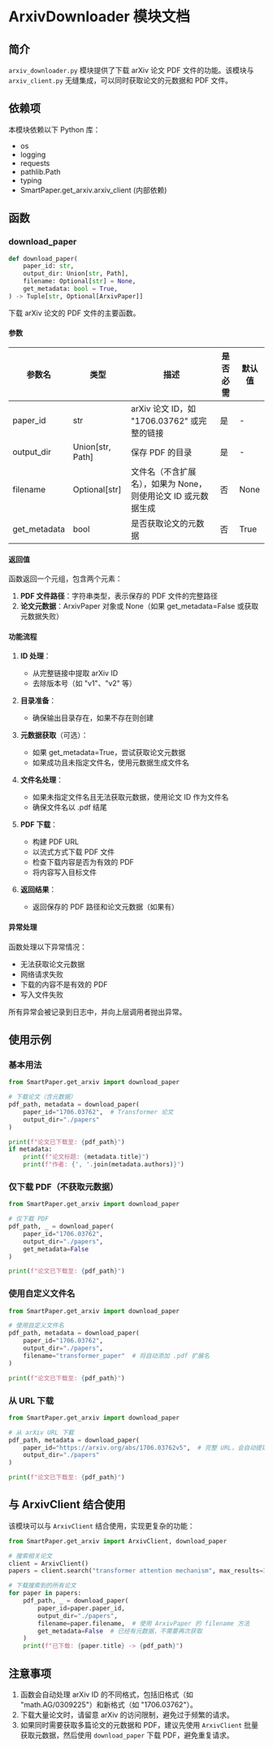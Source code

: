 # ArxivDownloader 模块文档

## 简介

`arxiv_downloader.py` 模块提供了下载 arXiv 论文 PDF 文件的功能。该模块与 `arxiv_client.py` 无缝集成，可以同时获取论文的元数据和 PDF 文件。

## 依赖项

本模块依赖以下 Python 库：
- os
- logging
- requests
- pathlib.Path
- typing
- SmartPaper.get_arxiv.arxiv_client (内部依赖)

## 函数

### download_paper

```python
def download_paper(
    paper_id: str,
    output_dir: Union[str, Path],
    filename: Optional[str] = None,
    get_metadata: bool = True,
) -> Tuple[str, Optional[ArxivPaper]]
```

下载 arXiv 论文的 PDF 文件的主要函数。

#### 参数

| 参数名 | 类型 | 描述 | 是否必需 | 默认值 |
|-------|-----|------|---------|--------|
| paper_id | str | arXiv 论文 ID，如 "1706.03762" 或完整的链接 | 是 | - |
| output_dir | Union[str, Path] | 保存 PDF 的目录 | 是 | - |
| filename | Optional[str] | 文件名（不含扩展名），如果为 None，则使用论文 ID 或元数据生成 | 否 | None |
| get_metadata | bool | 是否获取论文的元数据 | 否 | True |

#### 返回值

函数返回一个元组，包含两个元素：
1. **PDF 文件路径**：字符串类型，表示保存的 PDF 文件的完整路径
2. **论文元数据**：ArxivPaper 对象或 None（如果 get_metadata=False 或获取元数据失败）

#### 功能流程

1. **ID 处理**：
   - 从完整链接中提取 arXiv ID
   - 去除版本号（如 "v1"、"v2" 等）

2. **目录准备**：
   - 确保输出目录存在，如果不存在则创建

3. **元数据获取**（可选）：
   - 如果 get_metadata=True，尝试获取论文元数据
   - 如果成功且未指定文件名，使用元数据生成文件名

4. **文件名处理**：
   - 如果未指定文件名且无法获取元数据，使用论文 ID 作为文件名
   - 确保文件名以 .pdf 结尾

5. **PDF 下载**：
   - 构建 PDF URL
   - 以流式方式下载 PDF 文件
   - 检查下载内容是否为有效的 PDF
   - 将内容写入目标文件

6. **返回结果**：
   - 返回保存的 PDF 路径和论文元数据（如果有）

#### 异常处理

函数处理以下异常情况：
- 无法获取论文元数据
- 网络请求失败
- 下载的内容不是有效的 PDF
- 写入文件失败

所有异常会被记录到日志中，并向上层调用者抛出异常。

## 使用示例

### 基本用法

```python
from SmartPaper.get_arxiv import download_paper

# 下载论文（含元数据）
pdf_path, metadata = download_paper(
    paper_id="1706.03762",  # Transformer 论文
    output_dir="./papers"
)

print(f"论文已下载至: {pdf_path}")
if metadata:
    print(f"论文标题: {metadata.title}")
    print(f"作者: {', '.join(metadata.authors)}")
```

### 仅下载 PDF（不获取元数据）

```python
from SmartPaper.get_arxiv import download_paper

# 仅下载 PDF
pdf_path, _ = download_paper(
    paper_id="1706.03762",
    output_dir="./papers",
    get_metadata=False
)

print(f"论文已下载至: {pdf_path}")
```

### 使用自定义文件名

```python
from SmartPaper.get_arxiv import download_paper

# 使用自定义文件名
pdf_path, metadata = download_paper(
    paper_id="1706.03762",
    output_dir="./papers",
    filename="transformer_paper"  # 将自动添加 .pdf 扩展名
)

print(f"论文已下载至: {pdf_path}")
```

### 从 URL 下载

```python
from SmartPaper.get_arxiv import download_paper

# 从 arXiv URL 下载
pdf_path, metadata = download_paper(
    paper_id="https://arxiv.org/abs/1706.03762v5",  # 完整 URL，会自动提取 ID 并去除版本
    output_dir="./papers"
)

print(f"论文已下载至: {pdf_path}")
```

## 与 ArxivClient 结合使用

该模块可以与 `ArxivClient` 结合使用，实现更复杂的功能：

```python
from SmartPaper.get_arxiv import ArxivClient, download_paper

# 搜索相关论文
client = ArxivClient()
papers = client.search("transformer attention mechanism", max_results=3)

# 下载搜索到的所有论文
for paper in papers:
    pdf_path, _ = download_paper(
        paper_id=paper.paper_id,
        output_dir="./papers",
        filename=paper.filename,  # 使用 ArxivPaper 的 filename 方法
        get_metadata=False  # 已经有元数据，不需要再次获取
    )
    print(f"已下载: {paper.title} -> {pdf_path}")
```

## 注意事项

1. 函数会自动处理 arXiv ID 的不同格式，包括旧格式（如 "math.AG/0309225"）和新格式（如 "1706.03762"）。
2. 下载大量论文时，请留意 arXiv 的访问限制，避免过于频繁的请求。
3. 如果同时需要获取多篇论文的元数据和 PDF，建议先使用 `ArxivClient` 批量获取元数据，然后使用 `download_paper` 下载 PDF，避免重复请求。